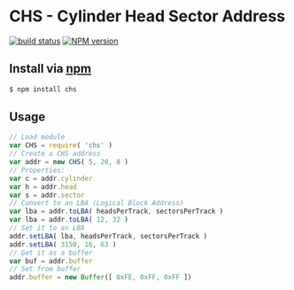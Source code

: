 # CHS - Cylinder Head Sector Address
[![build status](https://secure.travis-ci.org/jhermsmeier/node-chs.png)](http://travis-ci.org/jhermsmeier/node-chs)
[![NPM version](https://badge.fury.io/js/chs.png)](https://npmjs.org/chs)


## Install via [npm](https://npmjs.org)

```sh
$ npm install chs
```


## Usage

```js
// Load module
var CHS = require( 'chs' )
// Create a CHS address
var addr = new CHS( 5, 20, 8 )
// Properties:
var c = addr.cylinder
var h = addr.head
var s = addr.sector
// Convert to an LBA (Logical Block Address)
var lba = addr.toLBA( headsPerTrack, sectorsPerTrack )
var lba = addr.toLBA( 12, 32 )
// Set it to an LBA
addr.setLBA( lba, headsPerTrack, sectorsPerTrack )
addr.setLBA( 3150, 16, 63 )
// Get it as a buffer
var buf = addr.buffer
// Set from buffer
addr.buffer = new Buffer([ 0xFE, 0xFF, 0xFF ])
```
